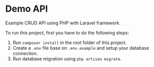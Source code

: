 # Demo API
Example CRUD API using PHP with Laravel framework.

To run this project, first you have to do the following steps:

 1. Run `composer install` in the root folder of this project.
 2. Create a `.env` file base on `.env.example` and setup your database connection.
 3. Run database migration using `php artisan migrate`.